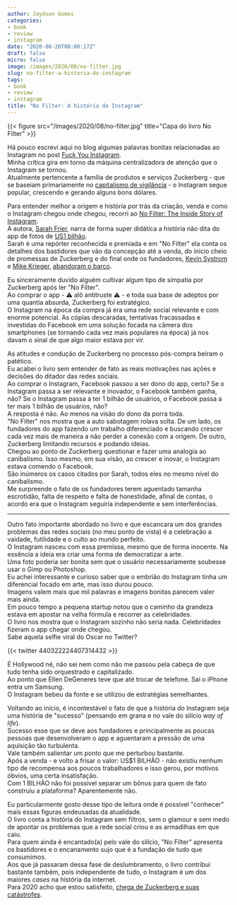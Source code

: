 ```yaml
---
author: Jaydson Gomes
categories:
- book
- review
- instagram
date: "2020-08-20T08:00:17Z"
draft: false
micro: false
image: /images/2020/08/no-filter.jpg
slug: no-filter-a-historia-do-instagram
tags:
- book
- review
- instagram
title: "No Filter: A história do Instagram"
---
```

{{< figure src="/images/2020/08/no-filter.jpg" title="Capa do livro No Filter" >}}  

Há pouco escrevi aqui no blog algumas palavras bonitas relacionadas ao Instagram no post [Fuck You Instagram](https://jaydson.com/fuck-you-instagram/).  
Minha crítica gira em torno da máquina centralizadora de atenção que o Instagram se tornou.  
Atualmente pertencente a família de produtos e serviços Zuckerberg - que se baseiam primariamente no [capitalismo de vigilância](https://en.wikipedia.org/wiki/Surveillance_capitalism) - o Instagram segue popular, crescendo e gerando alguns bons dólares.  

Para entender melhor a origem e história por trás da criação, venda e como o Instagram chegou onde chegou, recorri ao [No Filter: The Inside Story of Instagram](https://www.goodreads.com/book/show/50772888-no-filter).  
A autora, [Sarah Frier](https://twitter.com/sarahfrier), narra de forma super didática a história não dita do app de fotos de [US1 bilhão](https://dealbook.nytimes.com/2012/04/09/facebook-buys-instagram-for-1-billion/).  
Sarah é uma repórter reconhecida e premiada e em "No Filter" ela conta os detalhes dos bastidores que vão da concepção até a venda, do início cheio de promessas de Zuckerberg e do final onde os fundadores, [Kevin Systrom](https://en.wikipedia.org/wiki/Kevin_Systrom) e [Mike Krieger](https://en.wikipedia.org/wiki/Mike_Krieger), [abandoram o barco](https://techcrunch.com/2018/09/24/instagram-founders-leave/).  

Eu sinceramente duvido alguém cultivar algum tipo de simpatia por Zuckerberg após ler "No Filter".  
Ao comprar o app - ⚠️ alô antitruste ⚠️ - e toda sua base de adeptos por uma quantia absurda, Zuckerberg foi estratégico.  
O Instagram na época da compra já era uma rede social relevante e com enorme potencial. As cópias descaradas, tentativas fracassadas e investidas do Facebook em uma solução focada na câmera dos smartphones (se tornando cada vez mais populares na época) já nos davam o sinal de que algo maior estava por vir.  

As atitudes e condução de Zuckerberg no processo pós-compra beiram o patético.  
Eu acabei o livro sem entender de fato as reais motivações nas ações e decisões do ditador das redes sociais.  
Ao comprar o Instagram, Facebook passou a ser dono do app, certo? Se o Instagram passa a ser relevante e inovador, o Facebook também ganha, não? Se o Instagram passa a ter 1 bilhão de usuários, o Facebook passa a ter mais 1 bilhão de usuários, não?  
A resposta é não. Ao menos na visão do dono da porra toda.  
"No Filter" nos mostra que a auto sabotagem rolava solta. De um lado, os fundadores do app fazendo um trabalho diferenciado e buscando crescer cada vez mais de maneira a não perder a conexão com a origem. De outro, Zuckerberg limitando recursos e podando ideias.  
Chegou ao ponto de Zuckerberg questionar e fazer uma analogia ao canibalismo. Isso mesmo, em sua visão, ao crescer e inovar, o Instagram estava comendo o Facebook.  
São inúmeros os casos citados por Sarah, todos eles no mesmo nível do canibalismo.  
Me surpreende o fato de os fundadores terem aguentado tamanha escrotidão, falta de respeito e falta de honestidade, afinal de contas, o acordo era que o Instagram seguiria independente e sem interferências.  

---

Outro fato importante abordado no livro e que escancara um dos grandes problemas das redes sociais (no meu ponto de vista) é a celebração a vaidade, futilidade e o culto ao mundo perfeito.  
O Instagram nasceu com essa premissa, mesmo que de forma inocente. Na essência a ideia era criar uma forma de democratizar a arte.  
Uma foto poderia ser bonita sem que o usuário necessariamente soubesse usar o Gimp ou Photoshop.  
Eu achei interessante e curioso saber que o embrião do Instagram tinha um diferencial focado em arte, mas isso durou pouco.  
Imagens valem mais que mil palavras e imagens bonitas parecem valer mais ainda.  
Em pouco tempo a pequena startup notou que o caminho da grandeza estava em apostar na velha fórmula e recorrer as celebridades.  
O livro nos mostra que o Instagram sozinho não seria nada. Celebridades fizeram o app chegar onde chegou.  
Sabe aquela selfie viral do Oscar no Twitter?  

{{< twitter 440322224407314432 >}}  

É Hollywood né, não sei nem como não me passou pela cabeça de que tudo tenha sido orquestrado e capitalizado.  
Ao ponto que Ellen DeGeneres teve que até trocar de telefone. Sai o iPhone entra um Samsung.  
O Instagram bebeu da fonte e se utilizou de estratégias semelhantes.  

Voltando ao início, é incontestável o fato de que a história do Instagram seja uma história de "sucesso" (pensando em grana e no vale do silício *way of life*).  
Sucesso esse que se deve aos fundadores e principalmente as poucas pessoas que desenvolveram o app e aguentaram a pressão de uma aquisição tão turbulenta.  
Vale também salientar um ponto que me perturbou bastante.  
Após a venda - e volto a frisar o valor: US$1 BILHÃO - não existiu nenhum tipo de recompensa aos poucos trabalhadores e isso gerou, por motivos óbvios, uma certa insatisfação.  
Com 1 BILHÃO não foi possível separar um bônus para quem de fato construiu a plataforma? Aparentemente não.  

Eu particularmente gosto desse tipo de leitura onde é possível "conhecer" mais essas figuras endeusadas da atualidade.  
O livro conta a história do Instagram sem filtros, sem o glamour e sem medo de apontar os problemas que a rede social criou e as armadilhas em que caiu.  
Para quem ainda é encantado(a) pelo vale do silício, "No Filter" apresenta os bastidores e o encanamento sujo que é a fundação de tudo que consumimos.  
Aos que já passaram dessa fase de deslumbramento, o livro contribui bastante também, pois independente de tudo, o Instagram é um dos maiores *cases* na história da internet.  
Para 2020 acho que estou satisfeito, [chega de Zuckerberg e suas catástrofes](https://jaydson.com/reviews/zucked-waking-up-to-the-facebook-catastrophe/).  
